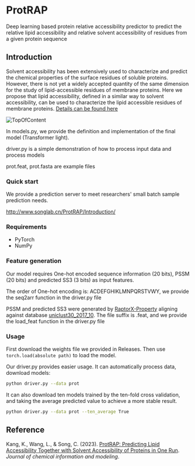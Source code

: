 # ProtRAP
Deep learning based protein relative accessibility predictor to predict the relative lipid accessibility and relative solvent accessibility of residues from a given protein sequence
## Introduction
Solvent accessibility has been extensively used to characterize and predict the chemical properties of the surface residues of soluble proteins. However, there is not yet a widely accepted quantity of the same dimension for the study of lipid-accessible residues of membrane proteins. Here we propose that lipid accessibility, defined in a similar way to solvent accessibility, can be used to characterize the lipid accessible residues of membrane proteins. [Details can be found here](https://chemrxiv.org/engage/chemrxiv/article-details/6305cbd0f07ee1b928efade2)

![TopOfContent](https://github.com/ComputBiophys/ProtRAP/releases/download/weights/TopOfContent.png)

In models.py, we provide the definition and implementation of the final model (Transformer light).

driver.py is a simple demonstration of how to process input data and process models

prot.feat, prot.fasta are example files
### Quick start
We provide a prediction server to meet researchers' small batch sample prediction needs.
  
  http://www.songlab.cn/ProtRAP/Introduction/
### Requirements
* PyTorch
* NumPy
### Feature generation
Our model requires One-hot encoded sequence information (20 bits), PSSM (20 bits) and predicted SS3 (3 bits) as input features.

The order of One-hot encoding is: ACDEFGHIKLMNPQRSTVWY,
we provide the seq2arr function in the driver.py file

PSSM and predicted SS3 were generated by [RaptorX-Property](https://github.com/realbigws/RaptorX_Property_Fast) aligning against database [uniclust30_2017_10](http://wwwuser.gwdg.de/~compbiol/uniclust/2017_10/). The file suffix is .feat, and we provide the load_feat function in the driver.py file
### Usage
First download the weights file we provided in Releases. Then use `torch.load(absolute path)` to load the model.

Our driver.py provides easier usage. It can automatically process data, download models:
```bash
python driver.py --data prot 
```

It can also download ten models trained by the ten-fold cross validation, and taking the average predicted value to achieve a more stable result.
```bash
python driver.py --data prot --ten_average True 
```
## Reference

Kang, K., Wang, L., & Song, C. (2023). [ProtRAP: Predicting Lipid Accessibility Together with Solvent Accessibility of Proteins in One Run](https://doi.org/10.1021/acs.jcim.2c01235). _Journal of chemical information and modeling_.
